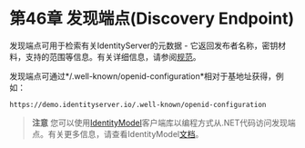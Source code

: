 # 第46章 发现端点(Discovery Endpoint)
发现端点可用于检索有关IdentityServer的元数据 - 它返回发布者名称，密钥材料，支持的范围等信息。有关详细信息，请参阅[规范](https://openid.net/specs/openid-connect-discovery-1_0.html)。

发现端点可通过*/.well-known/openid-configuration*相对于基地址获得，例如：

```
https://demo.identityserver.io/.well-known/openid-configuration
```  

> **注意**
您可以使用[IdentityModel](https://github.com/IdentityModel/IdentityModel2)客户端库以编程方式从.NET代码访问发现端点。有关更多信息，请查看IdentityModel[文档](https://github.com/thinksjay/IdentityModel/blob/master/%E7%AC%AC%E4%B8%80%E9%83%A8%E5%88%86%20%E5%8D%8F%E8%AE%AE%E5%AE%A2%E6%88%B7%E7%AB%AF%E5%BA%93/%E7%AC%AC1%E7%AB%A0%20%E5%8F%91%E7%8E%B0%E7%AB%AF%E7%82%B9(Discovery%20Endpoint).md)。